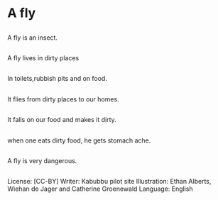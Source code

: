 # A fly

##
A fly is an insect.

##
A fly lives in dirty
places

##
In toilets,rubbish pits
and on food.

##
It flies from dirty places
to our homes.

##
It falls on our food and
makes it dirty.

##
when one eats dirty food, he gets
stomach ache.

##
A fly is very dangerous.

##
License: [CC-BY]
Writer: Kabubbu pilot site
Illustration: Ethan Alberts, Wiehan de Jager and
Catherine Groenewald
Language: English
